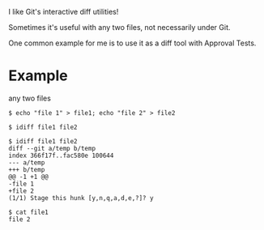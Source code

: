 I like Git's interactive diff utilities!

Sometimes it's useful with any two files, not necessarily under Git.

One common example for me is to use it as a diff tool with Approval Tests.

# Example

any two files

```shell
$ echo "file 1" > file1; echo "file 2" > file2

$ idiff file1 file2

$ idiff file1 file2
diff --git a/temp b/temp
index 366f17f..fac580e 100644
--- a/temp
+++ b/temp
@@ -1 +1 @@
-file 1
+file 2
(1/1) Stage this hunk [y,n,q,a,d,e,?]? y

$ cat file1
file 2
```
